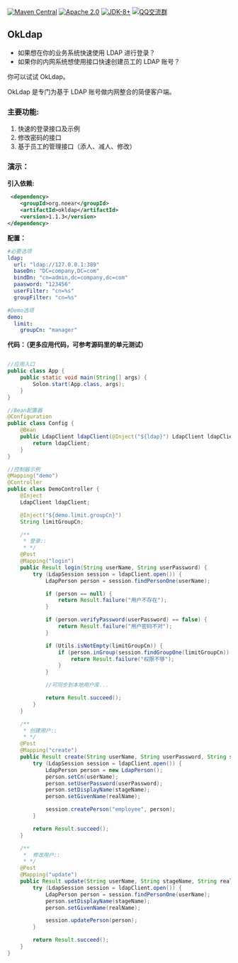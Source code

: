 
[![Maven Central](https://img.shields.io/maven-central/v/org.noear/okldap.svg)](https://mvnrepository.com/search?q=g:org.noear%20AND%20okldap)
[![Apache 2.0](https://img.shields.io/:license-Apache2-blue.svg)](https://license.coscl.org.cn/Apache2/)
[![JDK-8+](https://img.shields.io/badge/JDK-8+-green.svg)](https://www.oracle.com/java/technologies/javase/javase-jdk8-downloads.html)
[![QQ交流群](https://img.shields.io/badge/QQ交流群-22200020-orange)](https://jq.qq.com/?_wv=1027&k=kjB5JNiC)


## OkLdap

* 如果想在你的业务系统快速使用 LDAP 进行登录？
* 如果你的内网系统想使用接口快速创建员工的 LDAP 账号？

你可以试试 OkLdap。

OkLdap 是专门为基于 LDAP 账号做内网整合的简便客户端。

### 主要功能:

1. 快速的登录接口及示例
2. 修改密码的接口
3. 基于员工的管理接口（添人、减人、修改）



### 演示：

**引入依赖:**

```xml
 <dependency>
    <groupId>org.noear</groupId>
    <artifactId>okldap</artifactId>
    <version>1.1.3</version>
</dependency>
```

**配置：**

```yaml
#必要选项
ldap:
  url: "ldap://127.0.0.1:389"
  baseDn: "DC=company,DC=com"
  bindDn: "cn=admin,dc=company,dc=com"
  paasword: "123456"
  userFilter: "cn=%s"
  groupFilter: "cn=%s"

#Demo选项
demo:
  limit:
    groupCn: "manager"
```

**代码：（更多应用代码，可参考源码里的单元测试）**

```java

//应用入口
public class App {
    public static void main(String[] args) {
        Solon.start(App.class, args);
    }
}

//Bean配置器
@Configuration
public class Config {
    @Bean
    public LdapClient ldapClient(@Inject("${ldap}") LdapClient ldapClient) {
        return ldapClient;
    }
}

//控制器示例
@Mapping("demo")
@Controller
public class DemoController {
    @Inject
    LdapClient ldapClient;

    @Inject("${demo.limit.groupCn}")
    String limitGroupCn;

    /**
     * 登录::
     * */
    @Post
    @Mapping("login")
    public Result login(String userName, String userPassword) {
        try (LdapSession session = ldapClient.open()) {
            LdapPerson person = session.findPersonOne(userName);

            if (person == null) {
                return Result.failure("用户不存在");
            }

            if (person.verifyPassword(userPassword) == false) {
                return Result.failure("用户密码不对");
            }

            if (Utils.isNotEmpty(limitGroupCn)) {
                if (person.inGroup(session.findGroupOne(limitGroupCn)) == false) {
                    return Result.failure("权限不够");
                }
            }

            //可同步到本地用户库...

            return Result.succeed();
        }
    }

    /**
     * 创建用户::
     * */
    @Post
    @Mapping("create")
    public Result create(String userName, String userPassword, String stageName, String realName) {
        try (LdapSession session = ldapClient.open()) {
            LdapPerson person = new LdapPerson();
            person.setCn(userName);
            person.setUserPassword(userPassword);
            person.setDisplayName(stageName);
            person.setGivenName(realName);

            session.createPerson("employee", person);
        }

        return Result.succeed();
    }

    /**
     *  修改用户::
     * */
    @Post
    @Mapping("update")
    public Result update(String userName, String stageName, String realName) {
        try (LdapSession session = ldapClient.open()) {
            LdapPerson person = session.findPersonOne(userName);
            person.setDisplayName(stageName);
            person.setGivenName(realName);

            session.updatePerson(person);
        }

        return Result.succeed();
    }
}
```
